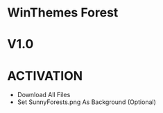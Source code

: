 # WinThemes Forest
# V1.0
# ACTIVATION
- Download All Files
- Set SunnyForests.png As Background (Optional)
